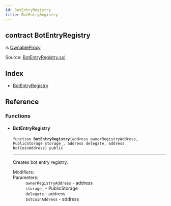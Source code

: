 ```yaml
---
id: BotEntryRegistry
title: BotEntryRegistry
---
```


<div class="contract-doc"><div class="contract"><h2 class="contract-header"><span class="contract-kind">contract</span> BotEntryRegistry</h2><p class="base-contracts"><span>is</span> <a href="Upgradability_OwnableProxy.html">OwnableProxy</a></p><div class="source">Source: <a href="https://github.com/TallaBotChain/botchain/blob/v0.1.0/contracts/BotEntryRegistry.sol" target="_blank">BotEntryRegistry.sol</a></div></div><div class="index"><h2>Index</h2><ul><li><a href="BotEntryRegistry.html#BotEntryRegistry">BotEntryRegistry</a></li></ul></div><div class="reference"><h2>Reference</h2><div class="functions"><h3>Functions</h3><ul><li><div class="item function"><span id="BotEntryRegistry" class="anchor-marker"></span><h4 class="name">BotEntryRegistry</h4><div class="body"><code class="signature">function <strong>BotEntryRegistry</strong><span>(address ownerRegistryAddress, PublicStorage storage_, address delegate, address botCoinAddress) </span><span>public </span></code><hr/><div class="description"><p>Creates bot entry registry.</p></div><dl><dt><span class="label-modifiers">Modifiers:</span></dt><dd></dd><dt><span class="label-parameters">Parameters:</span></dt><dd><div><code>ownerRegistryAddress</code> - address</div><div><code>storage_</code> - PublicStorage</div><div><code>delegate</code> - address</div><div><code>botCoinAddress</code> - address</div></dd></dl></div></div></li></ul></div></div></div>
